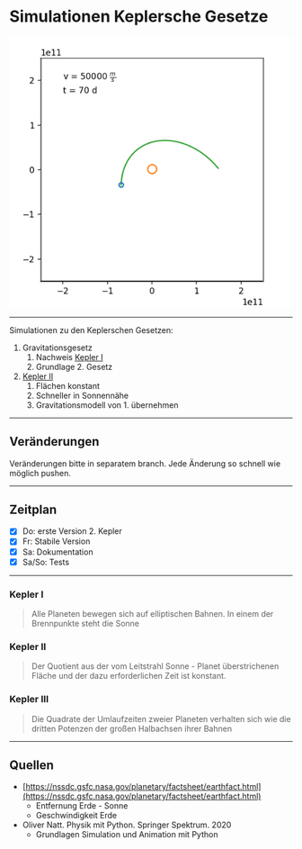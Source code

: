 # Simulationen Keplersche Gesetze

![IMAGE](./README.image.png)

---

Simulationen zu den Keplerschen Gesetzen:

1. Gravitationsgesetz
   1. Nachweis [Kepler I](#kepler-i)
   2. Grundlage 2. Gesetz
2. [Kepler II](#kepler-ii)
   1. Flächen konstant
   2. Schneller in Sonnennähe
   3. Gravitationsmodell von 1. übernehmen

---
## Veränderungen

Veränderungen bitte in separatem branch.
Jede Änderung so schnell wie möglich pushen. 

---
## Zeitplan

- [x] Do: erste Version 2. Kepler
- [x] Fr: Stabile Version
- [x] Sa: Dokumentation
- [x] Sa/So: Tests

---
### Kepler I

> Alle Planeten bewegen sich auf elliptischen Bahnen. In einem der Brennpunkte steht die Sonne


### Kepler II

> Der Quotient aus der vom Leitstrahl Sonne - Planet überstrichenen
> Fläche und der dazu erforderlichen Zeit ist konstant.


### Kepler III

> Die Quadrate der Umlaufzeiten zweier Planeten verhalten sich
> wie die dritten Potenzen der großen Halbachsen ihrer Bahnen

---
## Quellen

* [https://nssdc.gsfc.nasa.gov/planetary/factsheet/earthfact.html](https://nssdc.gsfc.nasa.gov/planetary/factsheet/earthfact.html)
  * Entfernung Erde - Sonne
  * Geschwindigkeit Erde
* Oliver Natt. Physik mit Python. Springer Spektrum. 2020
  * Grundlagen Simulation und Animation mit Python
